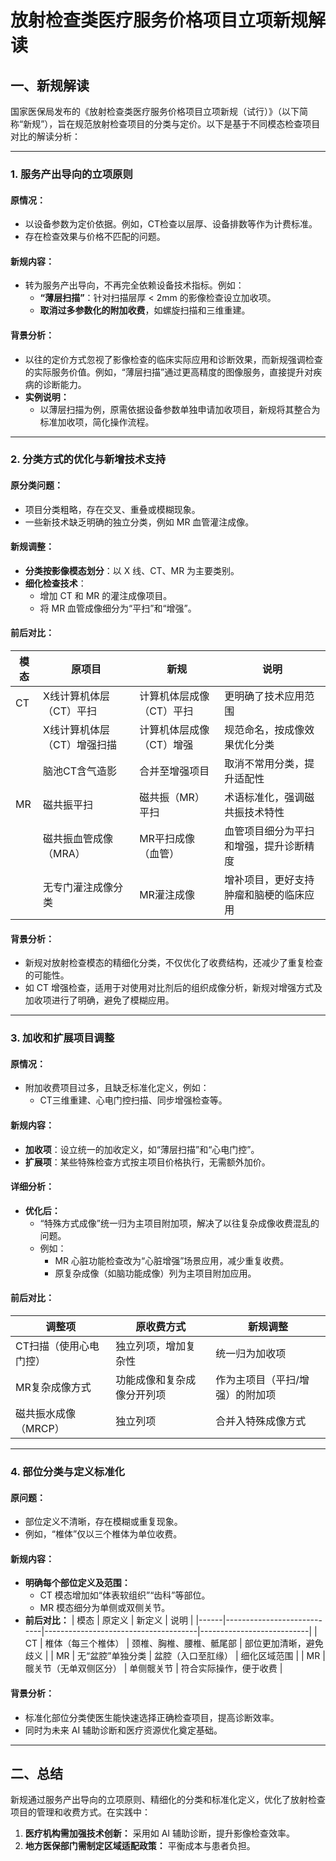 
# 放射检查类医疗服务价格项目立项新规解读

## 一、新规解读

国家医保局发布的《放射检查类医疗服务价格项目立项新规（试行）》（以下简称“新规”），旨在规范放射检查项目的分类与定价。以下是基于不同模态检查项目对比的解读分析：

---

### 1. 服务产出导向的立项原则

#### 原情况：
- 以设备参数为定价依据。例如，CT检查以层厚、设备排数等作为计费标准。
- 存在检查效果与价格不匹配的问题。

#### 新规内容：
- 转为服务产出导向，不再完全依赖设备技术指标。例如：
  - **“薄层扫描”**：针对扫描层厚 < 2mm 的影像检查设立加收项。
  - **取消过多参数化的附加收费**，如螺旋扫描和三维重建。

#### 背景分析：
- 以往的定价方式忽视了影像检查的临床实际应用和诊断效果，而新规强调检查的实际服务价值。例如，“薄层扫描”通过更高精度的图像服务，直接提升对疾病的诊断能力。
- **实例说明：**
  - 以薄层扫描为例，原需依据设备参数单独申请加收项目，新规将其整合为标准加收项，简化操作流程。

---

### 2. 分类方式的优化与新增技术支持

#### 原分类问题：
- 项目分类粗略，存在交叉、重叠或模糊现象。
- 一些新技术缺乏明确的独立分类，例如 MR 血管灌注成像。

#### 新规调整：
- **分类按影像模态划分**：以 X 线、CT、MR 为主要类别。
- **细化检查技术**：
  - 增加 CT 和 MR 的灌注成像项目。
  - 将 MR 血管成像细分为“平扫”和“增强”。

#### 前后对比：
| 模态   | 原项目                     | 新规                       | 说明                                     |
|--------|----------------------------|----------------------------|------------------------------------------|
| CT     | X线计算机体层（CT）平扫    | 计算机体层成像（CT）平扫    | 更明确了技术应用范围                     |
|        | X线计算机体层（CT）增强扫描| 计算机体层成像（CT）增强    | 规范命名，按成像效果优化分类             |
|        | 脑池CT含气造影            | 合并至增强项目              | 取消不常用分类，提升适配性               |
| MR     | 磁共振平扫                 | 磁共振（MR）平扫           | 术语标准化，强调磁共振技术特性           |
|        | 磁共振血管成像（MRA）      | MR平扫成像（血管）         | 血管项目细分为平扫和增强，提升诊断精度  |
|        | 无专门灌注成像分类         | MR灌注成像                 | 增补项目，更好支持肿瘤和脑梗的临床应用 |

#### 背景分析：
- 新规对放射检查模态的精细化分类，不仅优化了收费结构，还减少了重复检查的可能性。
- 如 CT 增强检查，适用于对使用对比剂后的组织成像分析，新规对增强方式及加收项进行了明确，避免了模糊应用。

---

### 3. 加收和扩展项目调整

#### 原情况：
- 附加收费项目过多，且缺乏标准化定义，例如：
  - CT三维重建、心电门控扫描、同步增强检查等。

#### 新规内容：
- **加收项**：设立统一的加收定义，如“薄层扫描”和“心电门控”。
- **扩展项**：某些特殊检查方式按主项目价格执行，无需额外加价。

#### 详细分析：
- **优化后：** 
  - “特殊方式成像”统一归为主项目附加项，解决了以往复杂成像收费混乱的问题。
  - 例如：
    - MR 心脏功能检查改为“心脏增强”场景应用，减少重复收费。
    - 原复杂成像（如脑功能成像）列为主项目附加应用。

#### 前后对比：
| 调整项                 | 原收费方式                    | 新规调整                        |
|------------------------|-------------------------------|---------------------------------|
| CT扫描（使用心电门控） | 独立列项，增加复杂性          | 统一归为加收项                 |
| MR复杂成像方式         | 功能成像和复杂成像分开列项    | 作为主项目（平扫/增强）的附加项 |
| 磁共振水成像（MRCP）   | 独立列项                      | 合并入特殊成像方式             |

---

### 4. 部位分类与定义标准化

#### 原问题：
- 部位定义不清晰，存在模糊或重复现象。
- 例如，“椎体”仅以三个椎体为单位收费。

#### 新规内容：
- **明确每个部位定义及范围：**
  - CT 模态增加如“体表软组织”“齿科”等部位。
  - MR 模态细分为单侧或双侧关节。
- **前后对比：**
  | 模态 | 原定义                     | 新定义                               | 说明                      |
  |------|----------------------------|--------------------------------------|---------------------------|
  | CT   | 椎体（每三个椎体）         | 颈椎、胸椎、腰椎、骶尾部            | 部位更加清晰，避免歧义    |
  | MR   | 无“盆腔”单独分类          | 盆腔（入口至肛缘）                  | 细化区域范围              |
  | MR   | 髋关节（无单双侧区分）     | 单侧髋关节                          | 符合实际操作，便于收费    |

#### 背景分析：
- 标准化部位分类使医生能快速选择正确检查项目，提高诊断效率。
- 同时为未来 AI 辅助诊断和医疗资源优化奠定基础。

---

## 二、总结

新规通过服务产出导向的立项原则、精细化的分类和标准化定义，优化了放射检查项目的管理和收费方式。在实践中：
1. **医疗机构需加强技术创新：** 采用如 AI 辅助诊断，提升影像检查效率。
2. **地方医保部门需制定区域适配政策：** 平衡成本与患者负担。

